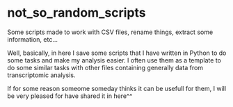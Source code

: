 # not_so_random_scripts
Some scripts made to work with CSV files, rename things, extract some information, etc...

Well, basically, in here I save some scripts that I have written in Python to do some tasks and make my analysis easier.
I often use them as a template to do some similar tasks with other files containing generally data from transcriptomic analysis.

If for some reason someome someday thinks it can be usefull for them, I will be very pleased for have shared it in here^^
